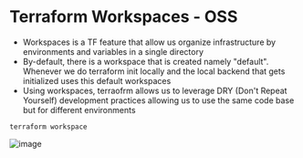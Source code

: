 # Terraform Workspaces - OSS

- Workspaces is a TF feature that allow us organize infrastructure by environments and variables in a single directory
- By-default, there is a workspace that is created namely "default". Whenever we do terraform init locally and the local backend that gets initialized uses this default workspaces
- Using workspaces, terraofrm allows us to leverage DRY (Don't Repeat Yourself) development practices allowing us to use the same code base but for different environments
```hcl
terraform workspace
```
![image](https://github.com/niravmsoni/terraform-aws/assets/6556021/2a466757-c0b4-4dc0-9d88-4043acb1cd9c)
